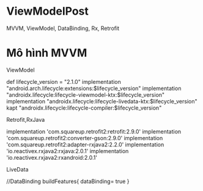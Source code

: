 # ViewModelPost
MVVM, ViewModel, DataBinding, Rx, Retrofit
# Mô hình MVVM

ViewModel

def lifecycle_version = "2.1.0"
implementation "android.arch.lifecycle:extensions:$lifecycle_version"
implementation "androidx.lifecycle:lifecycle-viewmodel-ktx:$lifecycle_version"
implementation "androidx.lifecycle:lifecycle-livedata-ktx:$lifecycle_version"
kapt "androidx.lifecycle:lifecycle-compiler:$lifecycle_version"

Retrofit,RxJava

implementation 'com.squareup.retrofit2:retrofit:2.9.0'
implementation 'com.squareup.retrofit2:converter-gson:2.9.0'
implementation 'com.squareup.retrofit2:adapter-rxjava2:2.2.0' 
implementation 'io.reactivex.rxjava2:rxjava:2.0.1'
implementation 'io.reactivex.rxjava2:rxandroid:2.0.1'

LiveData


 //DataBinding
    buildFeatures{
        dataBinding= true
    }
